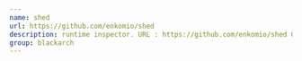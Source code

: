 ```yaml
---
name: shed
url: https://github.com/enkomio/shed
description: runtime inspector. URL : https://github.com/enkomio/shed Groups : blackarch blackarch-windows blackarch-reversing
group: blackarch
---
```


